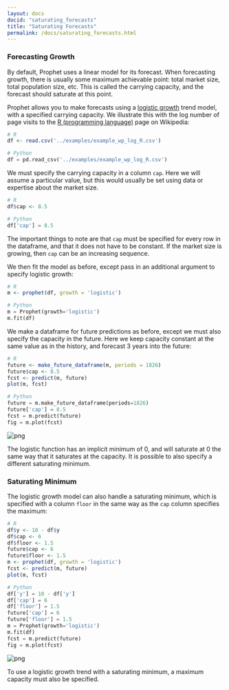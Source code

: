 ```yaml
---
layout: docs
docid: "saturating_forecasts"
title: "Saturating Forecasts"
permalink: /docs/saturating_forecasts.html
---
```

### Forecasting Growth

By default, Prophet uses a linear model for its forecast. When forecasting growth, there is usually some maximum achievable point: total market size, total population size, etc. This is called the carrying capacity, and the forecast should saturate at this point.

Prophet allows you to make forecasts using a [logistic growth](https://en.wikipedia.org/wiki/Logistic_function) trend model, with a specified carrying capacity. We illustrate this with the log number of page visits to the [R (programming language)](https://en.wikipedia.org/wiki/R_%28programming_language%29) page on Wikipedia:

```R
# R
df <- read.csv('../examples/example_wp_log_R.csv')
```
```python
# Python
df = pd.read_csv('../examples/example_wp_log_R.csv')
```
We must specify the carrying capacity in a column `cap`. Here we will assume a particular value, but this would usually be set using data or expertise about the market size.

```R
# R
df$cap <- 8.5
```
```python
# Python
df['cap'] = 8.5
```
The important things to note are that `cap` must be specified for every row in the dataframe, and that it does not have to be constant. If the market size is growing, then `cap` can be an increasing sequence.

We then fit the model as before, except pass in an additional argument to specify logistic growth:

```R
# R
m <- prophet(df, growth = 'logistic')
```
```python
# Python
m = Prophet(growth='logistic')
m.fit(df)
```
We make a dataframe for future predictions as before, except we must also specify the capacity in the future. Here we keep capacity constant at the same value as in the history, and forecast 3 years into the future:

```R
# R
future <- make_future_dataframe(m, periods = 1826)
future$cap <- 8.5
fcst <- predict(m, future)
plot(m, fcst)
```
```python
# Python
future = m.make_future_dataframe(periods=1826)
future['cap'] = 8.5
fcst = m.predict(future)
fig = m.plot(fcst)
```
 
![png](/prophet/static/saturating_forecasts_files/saturating_forecasts_13_0.png) 


The logistic function has an implicit minimum of 0, and will saturate at 0 the same way that it saturates at the capacity. It is possible to also specify a different saturating minimum.

### Saturating Minimum

The logistic growth model can also handle a saturating minimum, which is specified with a column `floor` in the same way as the `cap` column specifies the maximum:

```R
# R
df$y <- 10 - df$y
df$cap <- 6
df$floor <- 1.5
future$cap <- 6
future$floor <- 1.5
m <- prophet(df, growth = 'logistic')
fcst <- predict(m, future)
plot(m, fcst)
```
```python
# Python
df['y'] = 10 - df['y']
df['cap'] = 6
df['floor'] = 1.5
future['cap'] = 6
future['floor'] = 1.5
m = Prophet(growth='logistic')
m.fit(df)
fcst = m.predict(future)
fig = m.plot(fcst)
```
 
![png](/prophet/static/saturating_forecasts_files/saturating_forecasts_16_0.png) 


To use a logistic growth trend with a saturating minimum, a maximum capacity must also be specified.
